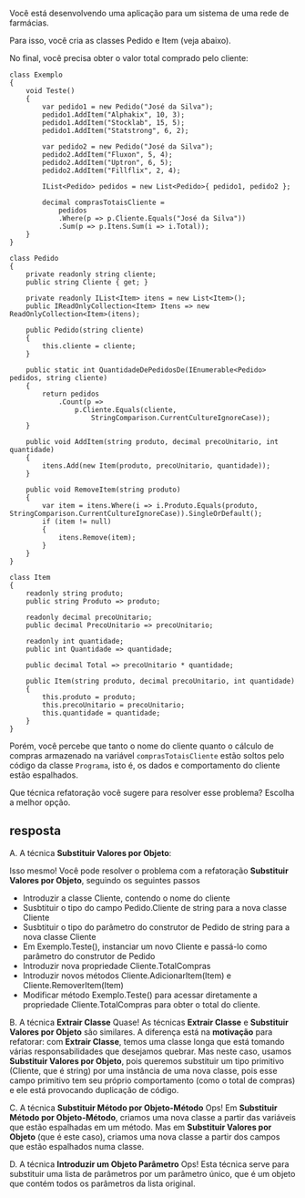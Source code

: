 ﻿Você está desenvolvendo uma aplicação para um sistema de uma rede de farmácias.

Para isso, você cria as classes Pedido e Item (veja abaixo). 

No final, você precisa obter o valor total comprado pelo cliente:

```
class Exemplo
{
    void Teste()
    {
        var pedido1 = new Pedido("José da Silva");
        pedido1.AddItem("Alphakix", 10, 3);
        pedido1.AddItem("Stocklab", 15, 5);
        pedido1.AddItem("Statstrong", 6, 2);

        var pedido2 = new Pedido("José da Silva");
        pedido2.AddItem("Fluxon", 5, 4);
        pedido2.AddItem("Uptron", 6, 5);
        pedido2.AddItem("Fillflix", 2, 4);

        IList<Pedido> pedidos = new List<Pedido>{ pedido1, pedido2 };

        decimal comprasTotaisCliente = 
            pedidos
            .Where(p => p.Cliente.Equals("José da Silva"))
            .Sum(p => p.Itens.Sum(i => i.Total));
    }
}

class Pedido
{
    private readonly string cliente;
    public string Cliente { get; }

    private readonly IList<Item> itens = new List<Item>();
    public IReadOnlyCollection<Item> Itens => new ReadOnlyCollection<Item>(itens);
        
    public Pedido(string cliente)
    {
        this.cliente = cliente;
    }

    public static int QuantidadeDePedidosDe(IEnumerable<Pedido> pedidos, string cliente)
    {
        return pedidos
            .Count(p => 
                p.Cliente.Equals(cliente, 
                    StringComparison.CurrentCultureIgnoreCase));
    }

    public void AddItem(string produto, decimal precoUnitario, int quantidade)
    {
        itens.Add(new Item(produto, precoUnitario, quantidade));
    }

    public void RemoveItem(string produto)
    {
        var item = itens.Where(i => i.Produto.Equals(produto, StringComparison.CurrentCultureIgnoreCase)).SingleOrDefault();
        if (item != null)
        {
            itens.Remove(item);
        }
    }
}

class Item
{
    readonly string produto;
    public string Produto => produto;

    readonly decimal precoUnitario;
    public decimal PrecoUnitario => precoUnitario;

    readonly int quantidade;
    public int Quantidade => quantidade;

    public decimal Total => precoUnitario * quantidade;

    public Item(string produto, decimal precoUnitario, int quantidade)
    {
        this.produto = produto;
        this.precoUnitario = precoUnitario;
        this.quantidade = quantidade;
    }
}
```

Porém, você percebe que tanto o nome do cliente quanto o cálculo de compras armazenado na 
variável `comprasTotaisCliente` estão soltos pelo código da classe `Programa`, isto é, 
os dados e comportamento do cliente estão espalhados. 

Que técnica refatoração você sugere para resolver esse problema? Escolha a melhor opção.

## resposta

A. A técnica **Substituir Valores por Objeto**:

Isso mesmo! Você pode resolver o problema com a refatoração 
**Substituir Valores por Objeto**, seguindo os seguintes passos
- Introduzir a classe Cliente, contendo o nome do cliente
- Susbtituir o tipo do campo Pedido.Cliente de string para a nova classe Cliente
- Susbtituir o tipo do parâmetro do construtor de Pedido de string para a nova classe Cliente
- Em Exemplo.Teste(), instanciar um novo Cliente e passá-lo como parâmetro do construtor de Pedido
- Introduzir nova propriedade Cliente.TotalCompras
- Introduzir novos métodos Cliente.AdicionarItem(Item) e Cliente.RemoverItem(Item)
- Modificar método Exemplo.Teste() para acessar diretamente a propriedade Cliente.TotalCompras para obter o total do cliente.

B. A técnica **Extrair Classe**
Quase! As técnicas **Extrair Classe** e **Substituir Valores por Objeto** são similares.
A diferença está na **motivação** para refatorar: com **Extrair Classe**, temos uma classe longa que está tomando
várias responsabilidades que desejamos quebrar. Mas neste caso, usamos **Substituir Valores por Objeto**, pois
queremos substituir um tipo primitivo (Cliente, que é string) por uma instância de uma nova classe, pois esse
campo primitivo tem seu próprio comportamento (como o total de compras) e ele está provocando duplicação de código.

C. A técnica **Substituir Método por Objeto-Método**
Ops! Em **Substituir Método por Objeto-Método**, criamos uma nova classe a partir das variáveis que estão espalhadas
em um método. Mas em **Substituir Valores por Objeto** (que é este caso),  criamos uma nova classe a partir dos
campos que estão espalhados numa classe.

D. A técnica **Introduzir um Objeto Parâmetro**
Ops! Esta técnica serve para substituir uma lista de parâmetros por um parâmetro único,
que é um objeto que contém todos os parâmetros da lista original.


